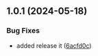 

## 1.0.1 (2024-05-18)


### Bug Fixes

* added release it ([6acfd0c](https://github.com/hugotox/turbo-sveltekit/commit/6acfd0c73325a7633178f9bca8bed545dbf1e217))
